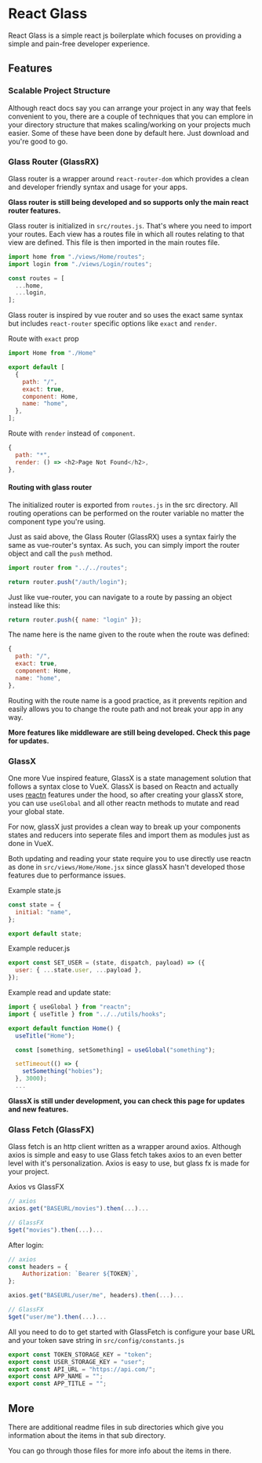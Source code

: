 # React Glass

React Glass is a simple react js boilerplate which focuses on providing a simple and pain-free developer experience.

## Features

### Scalable Project Structure

Although react docs say you can arrange your project in any way that feels convenient to you, there are a couple of techniques that you can emplore in your directory structure that makes scaling/working on your projects much easier. Some of these have been done by default here. Just download and you're good to go.

### Glass Router (GlassRX)

Glass router is a wrapper around `react-router-dom` which provides a clean and developer friendly syntax and usage for your apps.

**Glass router is still being developed and so supports only the main react router features.**

Glass router is initialized in `src/routes.js`. That's where you need to import your routes. Each view has a routes file in which all routes relating to that view are defined. This file is then imported in the main routes file.

```js
import home from "./views/Home/routes";
import login from "./views/Login/routes";

const routes = [
  ...home,
  ...login,
];
```

Glass router is inspired by vue router and so uses the exact same syntax but includes `react-router` specific options like `exact` and `render`.

Route with `exact` prop

```js
import Home from "./Home"

export default [
  {
    path: "/",
    exact: true,
    component: Home,
    name: "home",
  },
];
```

Route with `render` instead of `component`.

```js
{
  path: "*",
  render: () => <h2>Page Not Found</h2>,
},
```

#### Routing with glass router

The initialized router is exported from `routes.js` in the src directory. All routing operations can be performed on the router variable no matter the component type you're using.

Just as said above, the Glass Router (GlassRX) uses a syntax fairly the same as vue-router's syntax. As such, you can simply import the router object and call the `push` method.

```js
import router from "../../routes";

return router.push("/auth/login");
```

Just like vue-router, you can navigate to a route by passing an object instead like this:

```js
return router.push({ name: "login" });
```

The name here is the name given to the route when the route was defined:

```js
{
  path: "/",
  exact: true,
  component: Home,
  name: "home",
},
```

Routing with the route name is a good practice, as it prevents repition and easily allows you to change the route path and not break your app in any way.

**More features like middleware are still being developed. Check this page for updates.**

### GlassX

One more Vue inspired feature, GlassX is a state management solution that follows a syntax close to VueX. GlassX is based on Reactn and actually uses [reactn](https://www.npmjs.com/package/reactn) features under the hood, so after creating your glassX store, you can use `useGlobal` and all other reactn methods to mutate and read your global state.

For now, glassX just provides a clean way to break up your components states and reducers into seperate files and import them as modules just as done in VueX.

Both updating and reading your state require you to use directly use reactn as done in `src/views/Home/Home.jsx` since glassX hasn't developed those features due to performance issues.

Example state.js

```js
const state = {
  initial: "name",
};

export default state;
```

Example reducer.js

```js
export const SET_USER = (state, dispatch, payload) => ({
  user: { ...state.user, ...payload },
});
```

Example read and update state:

```js
import { useGlobal } from "reactn";
import { useTitle } from "../../utils/hooks";

export default function Home() {
  useTitle("Home");

  const [something, setSomething] = useGlobal("something");

  setTimeout(() => {
    setSomething("hobies");
  }, 3000);
  ...
```

**GlassX is still under development, you can check this page for updates and new features.**

### Glass Fetch (GlassFX)

Glass fetch is an http client written as a wrapper around axios. Although axios is simple and easy to use Glass fetch takes axios to an even better level with it's personalization. Axios is easy to use, but glass fx is made for your project.

Axios vs GlassFX

```js
// axios
axios.get("BASEURL/movies").then(...)...

// GlassFX
$get("movies").then(...)...
```

After login:

```js
// axios
const headers = {
    Authorization: `Bearer ${TOKEN}`,
};

axios.get("BASEURL/user/me", headers).then(...)...

// GlassFX
$get("user/me").then(...)...
```

All you need to do to get started with GlassFetch is configure your base URL and your token save string in `src/config/constants.js`

```js
export const TOKEN_STORAGE_KEY = "token";
export const USER_STORAGE_KEY = "user";
export const API_URL = "https://api.com/";
export const APP_NAME = "";
export const APP_TITLE = "";
```

## More

There are additional readme files in sub directories which give you information about the items in that sub directory.

You can go through those files for more info about the items in there.
